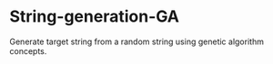 # String-generation-GA
Generate target string from a random string using genetic algorithm concepts. 
